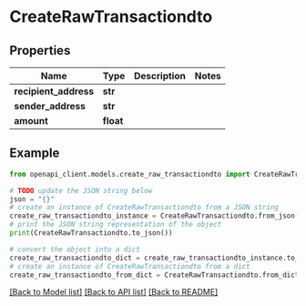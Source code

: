 # CreateRawTransactiondto


## Properties

Name | Type | Description | Notes
------------ | ------------- | ------------- | -------------
**recipient_address** | **str** |  | 
**sender_address** | **str** |  | 
**amount** | **float** |  | 

## Example

```python
from openapi_client.models.create_raw_transactiondto import CreateRawTransactiondto

# TODO update the JSON string below
json = "{}"
# create an instance of CreateRawTransactiondto from a JSON string
create_raw_transactiondto_instance = CreateRawTransactiondto.from_json(json)
# print the JSON string representation of the object
print(CreateRawTransactiondto.to_json())

# convert the object into a dict
create_raw_transactiondto_dict = create_raw_transactiondto_instance.to_dict()
# create an instance of CreateRawTransactiondto from a dict
create_raw_transactiondto_from_dict = CreateRawTransactiondto.from_dict(create_raw_transactiondto_dict)
```
[[Back to Model list]](../README.md#documentation-for-models) [[Back to API list]](../README.md#documentation-for-api-endpoints) [[Back to README]](../README.md)


